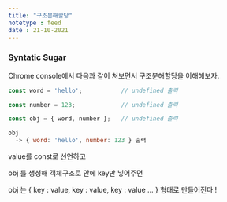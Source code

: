 ```yaml
---
title: "구조분해할당"
notetype : feed
date : 21-10-2021
---
```


### Syntatic Sugar



Chrome console에서 다음과 같이 쳐보면서 구조분해할당을 이해해보자.

```js
const word = 'hello';           // undefined 출력

const number = 123;             // undefined 출력

const obj = { word, number };   // undefined 출력

obj 
  -> { word: 'hello', number: 123 } 출력

```



value를 const로 선언하고

obj 를 생성해 객체구조로 안에 key만 넣어주면

obj 는 { key : value,  key : value,  key : value ... } 형태로 만들어진다 !
